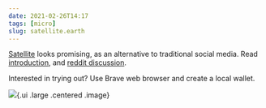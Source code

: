 ```yaml
---
date: 2021-02-26T14:17
tags: [micro]
slug: satellite.earth
---
```


[Satellite](https://satellite.earth) looks promising, as an alternative to traditional social media. Read [introduction](https://satellite.earth/pub/@satellite:welcome-to-satellite), and [reddit discussion](https://old.reddit.com/r/IntellectualDarkWeb/comments/lror9z/i_created_a_new_open_source_social_platform/). 

Interested in trying out? Use Brave web browser and create a local wallet. 

![](https://ipfs.io/ipfs/QmTTc7j2AqgihsMBnMqDfUo3XjYWAQLPJn7vgi2MyYpzvw?filename=2021-02%20satellite-echoc.png){.ui .large .centered .image}


